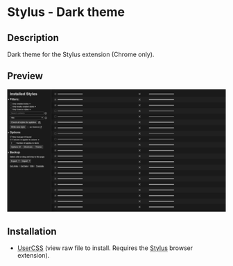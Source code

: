 # Stylus - Dark theme

## Description

Dark theme for the Stylus extension (Chrome only).

## Preview

![Preview](preview.png)

## Installation

- [UserCSS](.stylus-dark.user.css) (view raw file to install. Requires the [Stylus](https://github.com/openstyles/stylus#releases) browser extension).